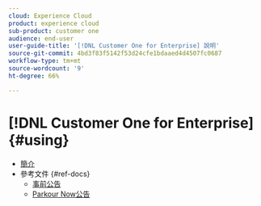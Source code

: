 ```yaml
---
cloud: Experience Cloud
product: experience cloud
sub-product: customer one
audience: end-user
user-guide-title: '[!DNL Customer One for Enterprise] 說明'
source-git-commit: 4bd3f83f5142f53d24cfe1bdaaed4d4507fc0687
workflow-type: tm+mt
source-wordcount: '9'
ht-degree: 66%

---
```



# [!DNL Customer One for Enterprise] {#using}

+ [簡介](home.md)
+ 參考文件 {#ref-docs}
   + [事前公告](intro-customer-support.md)
   + [Parkour Now公告](parkour-now.md)
